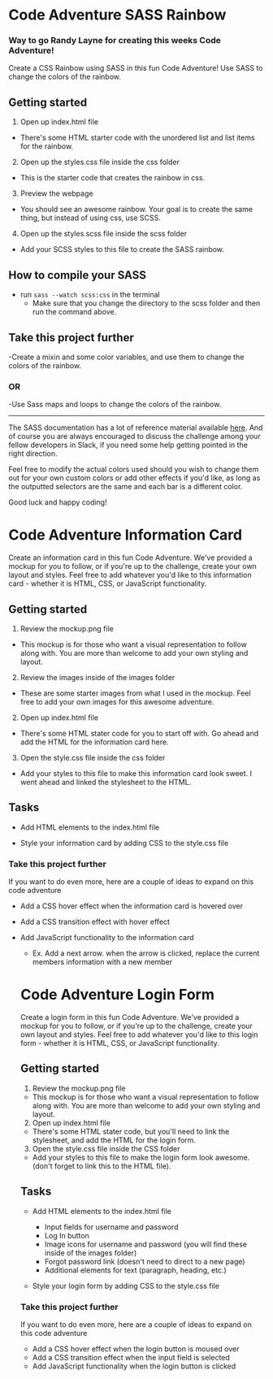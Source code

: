 # Code Adventure SASS Rainbow

### Way to go Randy Layne for creating this weeks Code Adventure!


Create a CSS Rainbow using SASS in this fun Code Adventure! Use SASS
to change the colors of the rainbow.


## Getting started

1. Open up index.html file
  - There's some HTML starter code with the unordered list and list
    items for the rainbow.

2. Open up the styles.css file inside the css folder
  - This is the starter code that creates the rainbow in css.

3. Preview the webpage
  - You should see an awesome rainbow. Your goal is to create the
    same thing, but instead of using css, use SCSS.

4. Open up the styles.scss file inside the scss folder
  - Add your SCSS styles to this file to create the SASS rainbow.


## How to compile your SASS

- run `sass --watch scss:css` in the terminal
  - Make sure that you change the directory to the scss folder and
    then run the command above.


## Take this project further

-Create a mixin and some color variables, and use them to change
  the colors of the rainbow.
### OR
-Use Sass maps and loops to change the colors of the rainbow.


--------------------------------------------------------------------


The SASS documentation has a lot of reference material available
[here]([https://sass-lang.com/guide]). And of course you are always
encouraged to discuss the challenge among your fellow developers in
Slack, if you need some help getting pointed in the right direction.

Feel free to modify the actual colors used should you wish to change
them out for your own custom colors or add other effects if you'd
like, as long as the outputted selectors are the same and each bar is
a different color.

Good luck and happy coding!

# Code Adventure Information Card

Create an information card in this fun Code Adventure. We've provided a mockup
for you to follow, or if you're up to the challenge, create your own layout and
styles. Feel free to add whatever you'd like to this information card - whether
it is HTML, CSS, or JavaScript functionality.

## Getting started


1. Review the mockup.png file
  - This mockup is for those who want a visual representation to follow along
    with. You are more than welcome to add your own styling and layout.

2. Review the images inside of the images folder
  - These are some starter images from what I used in the mockup. Feel free to add
    your own images for this awesome adventure.

2. Open up index.html file
  - There's some HTML stater code for you to start off with. Go ahead and add the
    HTML for the information card here.

3. Open the style.css file inside the css folder
  - Add your styles to this file to make this information card look sweet. I went
    ahead and linked the stylesheet to the HTML.  


## Tasks

- Add HTML elements to the index.html file

- Style your information card by adding CSS to the style.css file


### Take this project further

If you want to do even more, here are a couple of ideas to expand on this code
adventure
- Add a CSS hover effect when the information card is hovered over
- Add a CSS transition effect with hover effect
- Add JavaScript functionality to the information card
  - Ex. Add a next arrow. when the arrow is clicked, replace the current members
   information with a new member


   # Code Adventure Login Form

   Create a login form in this fun Code Adventure. We've provided a mockup for
   you to follow, or if you're up to the challenge, create your own layout and
   styles. Feel free to add whatever you'd like to this login form - whether it
   is HTML, CSS, or JavaScript functionality.

   ## Getting started


   1. Review the mockup.png file
     - This mockup is for those who want a visual representation to follow along
       with. You are more than welcome to add your own styling and layout.

   2. Open up index.html file
     - There's some HTML stater code, but you'll need to link the stylesheet, and
       add the HTML for the login form.

   3. Open the style.css file inside the CSS folder
     - Add your styles to this file to make the login form look awesome. (don't
       forget to link this to the HTML file).


   ## Tasks

   - Add HTML elements to the index.html file
     - Input fields for username and password
     - Log In button
     - Image icons for username and password (you will find these inside of the images
       folder)
     - Forgot password link (doesn't need to direct to a new page)
     - Additional elements for text (paragraph, heading, etc.)

   - Style your login form by adding CSS to the style.css file


   ### Take this project further

   If you want to do even more, here are a couple of ideas to expand on this code adventure
   - Add a CSS hover effect when the login button is moused over
   - Add a CSS transition effect when the input field is selected
   - Add JavaScript functionality when the login button is clicked
